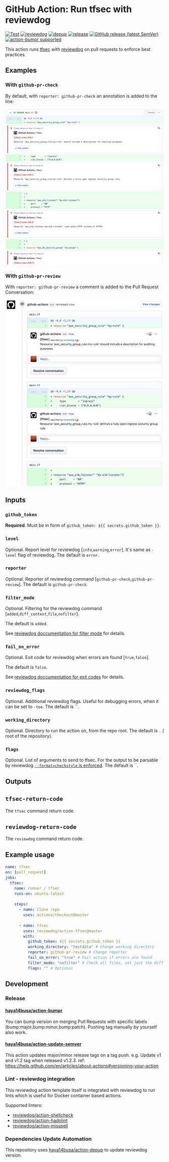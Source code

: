# GitHub Action: Run tfsec with reviewdog

[![Test](https://github.com/reviewdog/action-tfsec/workflows/Test/badge.svg)](https://github.com/reviewdog/action-tfsec/actions?query=workflow%3ATest)
[![reviewdog](https://github.com/reviewdog/action-tfsec/workflows/reviewdog/badge.svg)](https://github.com/reviewdog/action-tfsec/actions?query=workflow%3Areviewdog)
[![depup](https://github.com/reviewdog/action-tfsec/workflows/depup/badge.svg)](https://github.com/reviewdog/action-tfsec/actions?query=workflow%3Adepup)
[![release](https://github.com/reviewdog/action-tfsec/workflows/release/badge.svg)](https://github.com/reviewdog/action-tfsec/actions?query=workflow%3Arelease)
[![GitHub release (latest SemVer)](https://img.shields.io/github/v/release/reviewdog/action-tfsec?logo=github&sort=semver)](https://github.com/reviewdog/action-tfsec/releases)
[![action-bumpr supported](https://img.shields.io/badge/bumpr-supported-ff69b4?logo=github&link=https://github.com/haya14busa/action-bumpr)](https://github.com/haya14busa/action-bumpr)

This action runs [tfsec](https://github.com/liamg/tfsec) with
[reviewdog](https://github.com/reviewdog/reviewdog) on pull requests
to enforce best practices.

## Examples

### With `github-pr-check`

By default, with `reporter: github-pr-check` an annotation is added to
the line:

![Example comment made by the action, with github-pr-check](./example-github-pr-check.png)

### With `github-pr-review`

With `reporter: github-pr-review` a comment is added to
the Pull Request Conversation:

![Example comment made by the action, with github-pr-review](./example-github-pr-review.png)

## Inputs

### `github_token`

**Required**. Must be in form of `github_token: ${{ secrets.github_token }}`.

### `level`

Optional. Report level for reviewdog [`info`,`warning`,`error`].
It's same as `-level` flag of reviewdog.
The default is `error`.

### `reporter`

Optional. Reporter of reviewdog command [`github-pr-check`,`github-pr-review`].
The default is `github-pr-check`.

### `filter_mode`

Optional. Filtering for the reviewdog command [`added`,`diff_context`,`file`,`nofilter`].

The default is `added`.

See [reviewdog doccumentation for filter mode](https://github.com/reviewdog/reviewdog/tree/master#filter-mode) for details.

### `fail_on_error`

Optional. Exit code for reviewdog when errors are found [`true`,`false`].

The default is `false`.

See [reviewdog doccumentation for exit codes](https://github.com/reviewdog/reviewdog/tree/master#exit-codes) for details.

### `reviewdog_flags`

Optional. Additional reviewdog flags. Useful for debugging errors, when it can be set to `-tee`.
The default is ``.

### `working_directory`

Optional. Directory to run the action on, from the repo root.
The default is `.` ( root of the repository).

### `flags`

Optional. List of arguments to send to tfsec.
For the output to be parsable by reviewdog [`--format=checkstyle` is enforced](./entrypoint.sh).
The default is ``.

## Outputs

## `tfsec-return-code`

The `tfsec` command return code.

## `reviewdog-return-code`

The `reviewdog` command return code.

## Example usage

```yml
name: tfsec
on: [pull_request]
jobs:
  tfsec:
    name: runner / tfsec
    runs-on: ubuntu-latest

    steps:
      - name: Clone repo
        uses: actions/checkout@master

      - name: tfsec
        uses: reviewdog/action-tfsec@master
        with:
          github_token: ${{ secrets.github_token }}
          working_directory: "testdata" # Change working directory
          reporter: github-pr-review # Change reporter
          fail_on_error: "true" # Fail action if errors are found
          filter_mode: "nofilter" # Check all files, not just the diff
          flags: "" # Optional
```

## Development

### Release

#### [haya14busa/action-bumpr](https://github.com/haya14busa/action-bumpr)

You can bump version on merging Pull Requests with specific labels (bump:major,bump:minor,bump:patch).
Pushing tag manually by yourself also work.

#### [haya14busa/action-update-semver](https://github.com/haya14busa/action-update-semver)

This action updates major/minor release tags on a tag push. e.g. Update v1 and v1.2 tag when released v1.2.3.
ref: <https://help.github.com/en/articles/about-actions#versioning-your-action>

### Lint - reviewdog integration

This reviewdog action template itself is integrated with reviewdog to run lints
which is useful for Docker container based actions.

Supported linters:

- [reviewdog/action-shellcheck](https://github.com/reviewdog/action-shellcheck)
- [reviewdog/action-hadolint](https://github.com/reviewdog/action-hadolint)
- [reviewdog/action-misspell](https://github.com/reviewdog/action-misspell)

### Dependencies Update Automation

This repository uses [haya14busa/action-depup](https://github.com/haya14busa/action-depup) to update
reviewdog version.
